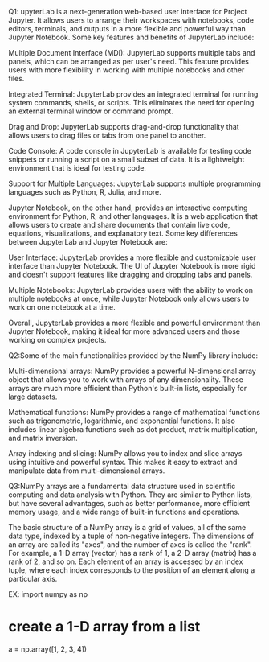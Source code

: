 Q1: upyterLab is a next-generation web-based user interface for Project Jupyter. It allows users to arrange their workspaces with notebooks, code editors, terminals, and outputs in a more flexible and powerful way than Jupyter Notebook. Some key features and benefits of JupyterLab include:

Multiple Document Interface (MDI): JupyterLab supports multiple tabs and panels, which can be arranged as per user's need. This feature provides users with more flexibility in working with multiple notebooks and other files.

Integrated Terminal: JupyterLab provides an integrated terminal for running system commands, shells, or scripts. This eliminates the need for opening an external terminal window or command prompt.

Drag and Drop: JupyterLab supports drag-and-drop functionality that allows users to drag files or tabs from one panel to another.

Code Console: A code console in JupyterLab is available for testing code snippets or running a script on a small subset of data. It is a lightweight environment that is ideal for testing code.


Support for Multiple Languages: JupyterLab supports multiple programming languages such as Python, R, Julia, and more.

Jupyter Notebook, on the other hand, provides an interactive computing environment for Python, R, and other languages. It is a web application that allows users to create and share documents that contain live code, equations, visualizations, and explanatory text. Some key differences between JupyterLab and Jupyter Notebook are:

User Interface: JupyterLab provides a more flexible and customizable user interface than Jupyter Notebook. The UI of Jupyter Notebook is more rigid and doesn't support features like dragging and dropping tabs and panels.


Multiple Notebooks: JupyterLab provides users with the ability to work on multiple notebooks at once, while Jupyter Notebook only allows users to work on one notebook at a time.

Overall, JupyterLab provides a more flexible and powerful environment than Jupyter Notebook, making it ideal for more advanced users and those working on complex projects.

Q2:Some of the main functionalities provided by the NumPy library include:

Multi-dimensional arrays: NumPy provides a powerful N-dimensional array object that allows you to work with arrays of any dimensionality. These arrays are much more efficient than Python's built-in lists, especially for large datasets.

Mathematical functions: NumPy provides a range of mathematical functions such as trigonometric, logarithmic, and exponential functions. It also includes linear algebra functions such as dot product, matrix multiplication, and matrix inversion.

Array indexing and slicing: NumPy allows you to index and slice arrays using intuitive and powerful syntax. This makes it easy to extract and manipulate data from multi-dimensional arrays.

Q3:NumPy arrays are a fundamental data structure used in scientific computing and data analysis with Python. They are similar to Python lists, but have several advantages, such as better performance, more efficient memory usage, and a wide range of built-in functions and operations.

The basic structure of a NumPy array is a grid of values, all of the same data type, indexed by a tuple of non-negative integers. The dimensions of an array are called its "axes", and the number of axes is called the "rank". For example, a 1-D array (vector) has a rank of 1, a 2-D array (matrix) has a rank of 2, and so on. Each element of an array is accessed by an index tuple, where each index corresponds to the position of an element along a particular axis.


EX: import numpy as np

# create a 1-D array from a list
a = np.array([1, 2, 3, 4])




